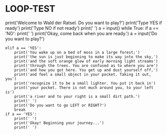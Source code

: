 # LOOP-TEST
print('Welcome to Wald der Ratsel. Do you want to play?')
print('Type YES if ready')
print('Type NO if not ready')
print(' ')
a = input()
while True:
    if a == 'NO':
        print(' ')
        print('Okay, come back when you are ready.')
        a = input('Do you want to play?')

    elif a == 'YES':
        print('You wake up on a bed of moss in a large forest;')
        print('the sun is just beginning to make its way into the sky,')
        print('and the soft orange glow of early morning light streams')
        print('through the trees. You are confused as to where you are')
        print('and how you got here. You get up and dust yourself off,')
        print('and feel a small object in your pocket. Taking it out, you')
        print('recognize it to be a small lighter. You put it back in')
        print('your pocket. There is not much around you, to your left is')
        print('a river and to your right is a small dirt path.')
        print(' ')
        print('Do you want to go LEFT or RIGHT?')
        break
    if a == 'YES':
        print(' ')
        print('Okay! Beginning your journey...')
        print(' ')
